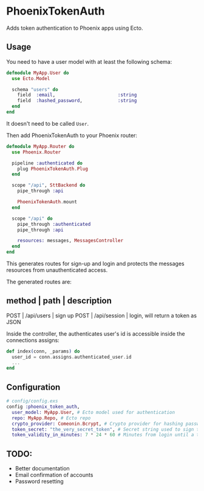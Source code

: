 PhoenixTokenAuth
================

Adds token authentication to Phoenix apps using Ecto.

## Usage

You need to have a user model with at least the following schema:

```elixir
defmodule MyApp.User do
  use Ecto.Model

  schema "users" do
    field  :email,                       :string
    field  :hashed_password,             :string
  end
end
```

It doesn't need to be called `User`.

Then add PhoenixTokenAuth to your Phoenix router:

```elixir
defmodule MyApp.Router do
  use Phoenix.Router

  pipeline :authenticated do
    plug PhoenixTokenAuth.Plug
  end

  scope "/api", SttBackend do
    pipe_through :api

    PhoenixTokenAuth.mount
  end

  scope "/api" do
    pipe_through :authenticated
    pipe_through :api

    resources: messages, MessagesController
  end
end
```
This generates routes for sign-up and login and protects the messages resources from unauthenticated access.

The generated routes are:

method | path | description
---------------------------
POST | /api/users | sign up
POST | /api/session | login, will return a token as JSON

Inside the controller, the authenticates user's id is accessible inside the connections assigns:

```elixir
def index(conn, _params) do
  user_id = conn.assigns.authenticated_user.id
  ...
end
```

## Configuration

```elixir
# config/config.exs
config :phoenix_token_auth,
  user_model: MyApp.User, # Ecto model used for authentication
  repo: MyApp.Repo, # Ecto repo
  crypto_provider: Comeonin.Bcrypt, # Crypto provider for hashing passwords/tokens. See http://hexdocs.pm/comeonin/
  token_secret: "the_very_secret_token", # Secret string used to sign the authentication token
  token_validity_in_minutes: 7 * 24 * 60 # Minutes from login until a token expires
```


## TODO:
* Better documentation
* Email confirmation of accounts
* Password resetting
